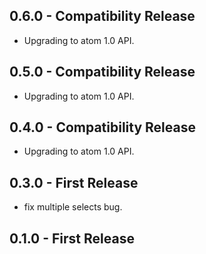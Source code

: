 ## 0.6.0 - Compatibility Release
* Upgrading to atom 1.0 API.

## 0.5.0 - Compatibility Release
* Upgrading to atom 1.0 API.

## 0.4.0 - Compatibility Release
* Upgrading to atom 1.0 API.

## 0.3.0 - First Release
* fix multiple selects bug.

## 0.1.0 - First Release
